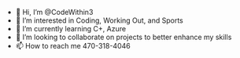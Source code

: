 - 👋 Hi, I’m @CodeWithin3
- 👀 I’m interested in Coding, Working Out, and Sports
- 🌱 I’m currently learning C+, Azure
- 💞️ I’m looking to collaborate on projects to better enhance my skills
- 📫 How to reach me 470-318-4046

<!---
CodeWithin3/CodeWithin3 is a ✨ special ✨ repository because its `README.md` (this file) appears on your GitHub profile.
You can click the Preview link to take a look at your changes.
--->
